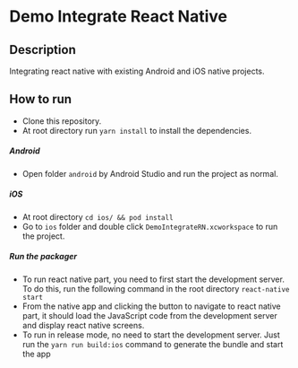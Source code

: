 # Demo Integrate React Native

## Description

Integrating react native with existing Android and iOS native projects.

## How to run

- Clone this repository.
- At root directory run `yarn install` to install the dependencies.

##### Android

- Open folder `android` by Android Studio and run the project as normal.

##### iOS

- At root directory `cd ios/ && pod install`
- Go to `ios` folder and double click `DemoIntegrateRN.xcworkspace` to run the project.

##### Run the packager

- To run react native part, you need to first start the development server. To do this, run the following command in the root directory `react-native start`
- From the native app and clicking the button to navigate to react native part, it should load the JavaScript code from the development server and display react native screens.
- To run in release mode, no need to start the development server. Just run the `yarn run build:ios` command to generate the bundle and start the app
